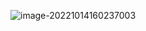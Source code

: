 ![image-20221014160237003](https://yusheng-picgo.oss-cn-beijing.aliyuncs.com/picgo/image-20221014160237003.png)